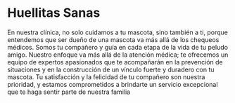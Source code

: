 # Huellitas Sanas
En nuestra clínica, no solo cuidamos a tu mascota, sino también a ti, porque entendemos que ser dueño de una
mascota va más allá de los chequeos médicos. Somos tu compañero y guía en cada etapa de la vida de tu peludo
amigo. Nuestro enfoque va más allá de la atención médica; te ofrecemos un equipo de expertos apasionados que te
acompañarán en la prevención de situaciones y en la construcción de un vínculo fuerte y duradero con tu mascota.
Tu satisfacción y la felicidad de tu compañero son nuestra prioridad, y estamos comprometidos a brindarte un
servicio excepcional que te haga sentir parte de nuestra familia
